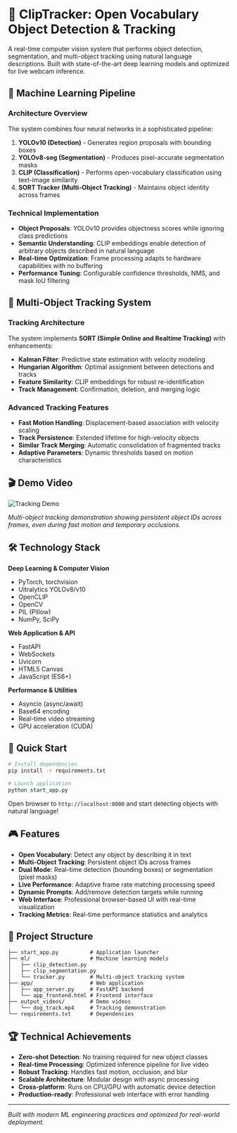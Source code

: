 # 🎯 ClipTracker: Open Vocabulary Object Detection & Tracking

A real-time computer vision system that performs object detection, segmentation, and multi-object tracking using natural language descriptions. Built with state-of-the-art deep learning models and optimized for live webcam inference.

## 🧠 Machine Learning Pipeline

### Architecture Overview
The system combines four neural networks in a sophisticated pipeline:

1. **YOLOv10 (Detection)** - Generates region proposals with bounding boxes
2. **YOLOv8-seg (Segmentation)** - Produces pixel-accurate segmentation masks  
3. **CLIP (Classification)** - Performs open-vocabulary classification using text-image similarity
4. **SORT Tracker (Multi-Object Tracking)** - Maintains object identity across frames

### Technical Implementation
- **Object Proposals**: YOLOv10 provides objectness scores while ignoring class predictions
- **Semantic Understanding**: CLIP embeddings enable detection of arbitrary objects described in natural language
- **Real-time Optimization**: Frame processing adapts to hardware capabilities with no buffering
- **Performance Tuning**: Configurable confidence thresholds, NMS, and mask IoU filtering

## 🎯 Multi-Object Tracking System

### Tracking Architecture
The system implements **SORT (Simple Online and Realtime Tracking)** with enhancements:

- **Kalman Filter**: Predictive state estimation with velocity modeling
- **Hungarian Algorithm**: Optimal assignment between detections and tracks
- **Feature Similarity**: CLIP embeddings for robust re-identification
- **Track Management**: Confirmation, deletion, and merging logic

### Advanced Tracking Features
- **Fast Motion Handling**: Displacement-based association with velocity scaling
- **Track Persistence**: Extended lifetime for high-velocity objects
- **Similar Track Merging**: Automatic consolidation of fragmented tracks
- **Adaptive Parameters**: Dynamic thresholds based on motion characteristics

## 🎬 Demo Video

![Tracking Demo](examples/horse_track.gif)

*Multi-object tracking demonstration showing persistent object IDs across frames, even during fast motion and temporary occlusions.*

## 🛠️ Technology Stack

**Deep Learning & Computer Vision**
- PyTorch, torchvision
- Ultralytics YOLOv8/v10
- OpenCLIP
- OpenCV
- PIL (Pillow)
- NumPy, SciPy

**Web Application & API**
- FastAPI
- WebSockets
- Uvicorn
- HTML5 Canvas
- JavaScript (ES6+)

**Performance & Utilities**
- Asyncio (async/await)
- Base64 encoding
- Real-time video streaming
- GPU acceleration (CUDA)

## 🚀 Quick Start

```bash
# Install dependencies
pip install -r requirements.txt

# Launch application
python start_app.py
```

Open browser to `http://localhost:8000` and start detecting objects with natural language!

## 🎮 Features

- **Open Vocabulary**: Detect any object by describing it in text
- **Multi-Object Tracking**: Persistent object IDs across frames
- **Dual Mode**: Real-time detection (bounding boxes) or segmentation (pixel masks)
- **Live Performance**: Adaptive frame rate matching processing speed
- **Dynamic Prompts**: Add/remove detection targets while running
- **Web Interface**: Professional browser-based UI with real-time visualization
- **Tracking Metrics**: Real-time performance statistics and analytics

## 📁 Project Structure

```
├── start_app.py          # Application launcher
├── ml/                   # Machine learning models
│   ├── clip_detection.py
│   ├── clip_segmentation.py
│   └── tracker.py        # Multi-object tracking system
├── app/                  # Web application
│   ├── app_server.py     # FastAPI backend
│   └── app_frontend.html # Frontend interface
├── output_videos/        # Demo videos
│   └── dog_track.mp4     # Tracking demonstration
└── requirements.txt      # Dependencies
```

## 🏆 Technical Achievements

- **Zero-shot Detection**: No training required for new object classes
- **Real-time Processing**: Optimized inference pipeline for live video
- **Robust Tracking**: Handles fast motion, occlusion, and blur
- **Scalable Architecture**: Modular design with async processing
- **Cross-platform**: Runs on CPU/GPU with automatic device detection
- **Production-ready**: Professional web interface with error handling

---

*Built with modern ML engineering practices and optimized for real-world deployment.* 